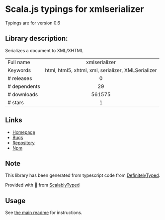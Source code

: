 
# Scala.js typings for xmlserializer

Typings are for version 0.6

## Library description:
Serializes a document to XML/XHTML

|                    |                 |
| ------------------ | :-------------: |
| Full name          | xmlserializer |
| Keywords           | html, html5, xhtml, xml, serializer, XMLSerializer |
| # releases         | 0 |
| # dependents       | 29 |
| # downloads        | 561575 |
| # stars            | 1 |

## Links
- [Homepage](https://github.com/cburgmer/xmlserializer#readme)
- [Bugs](https://github.com/cburgmer/xmlserializer/issues)
- [Repository](https://github.com/cburgmer/xmlserializer)
- [Npm](https://www.npmjs.com/package/xmlserializer)
    


## Note
This library has been generated from typescript code from [DefinitelyTyped](https://definitelytyped.org).

Provided with :purple_heart: from [ScalablyTyped](https://github.com/oyvindberg/ScalablyTyped)

## Usage
See [the main readme](../../readme.md) for instructions.


